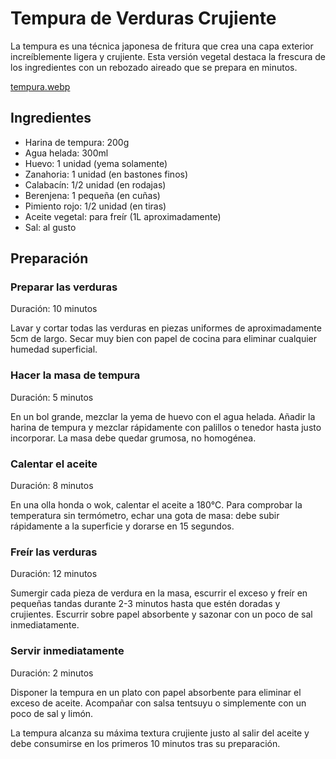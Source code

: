 # Tempura de Verduras Crujiente

La tempura es una técnica japonesa de fritura que crea una capa exterior increíblemente ligera y crujiente. Esta versión vegetal destaca la frescura de los ingredientes con un rebozado aireado que se prepara en minutos.

[tempura.webp](https://upload.wikimedia.org/wikipedia/commons/4/4d/Prawn-tempura-box.jpg)

## Ingredientes

* Harina de tempura: 200g  
* Agua helada: 300ml  
* Huevo: 1 unidad (yema solamente)  
* Zanahoria: 1 unidad (en bastones finos)  
* Calabacín: 1/2 unidad (en rodajas)  
* Berenjena: 1 pequeña (en cuñas)  
* Pimiento rojo: 1/2 unidad (en tiras)  
* Aceite vegetal: para freír (1L aproximadamente)  
* Sal: al gusto  

## Preparación  

### Preparar las verduras  

Duración: 10 minutos  

Lavar y cortar todas las verduras en piezas uniformes de aproximadamente 5cm de largo. Secar muy bien con papel de cocina para eliminar cualquier humedad superficial.  

### Hacer la masa de tempura  

Duración: 5 minutos  

En un bol grande, mezclar la yema de huevo con el agua helada. Añadir la harina de tempura y mezclar rápidamente con palillos o tenedor hasta justo incorporar. La masa debe quedar grumosa, no homogénea.  

### Calentar el aceite  

Duración: 8 minutos  

En una olla honda o wok, calentar el aceite a 180°C. Para comprobar la temperatura sin termómetro, echar una gota de masa: debe subir rápidamente a la superficie y dorarse en 15 segundos.  

### Freír las verduras  

Duración: 12 minutos  

Sumergir cada pieza de verdura en la masa, escurrir el exceso y freír en pequeñas tandas durante 2-3 minutos hasta que estén doradas y crujientes. Escurrir sobre papel absorbente y sazonar con un poco de sal inmediatamente.  

### Servir inmediatamente  

Duración: 2 minutos  

Disponer la tempura en un plato con papel absorbente para eliminar el exceso de aceite. Acompañar con salsa tentsuyu o simplemente con un poco de sal y limón.  

La tempura alcanza su máxima textura crujiente justo al salir del aceite y debe consumirse en los primeros 10 minutos tras su preparación.
